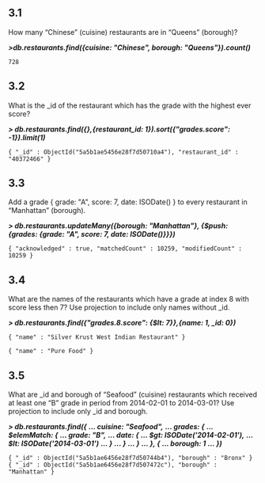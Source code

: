 ## 3.1 ##
How many “Chinese” (cuisine) restaurants are in “Queens” (borough)?

***>db.restaurants.find({cuisine: "Chinese", borough: "Queens"}).count()***

```728```

## 3.2 ##
What is the _id of the restaurant which has the grade with the highest ever score?

***> db.restaurants.find({},{restaurant_id: 1}).sort({"grades.score": -1}).limit(1)***

```{ "_id" : ObjectId("5a5b1ae5456e28f7d50710a4"), "restaurant_id" : "40372466" }```

## 3.3 ##
Add a grade { grade: "A", score: 7, date: ISODate() } to every restaurant in “Manhattan” (borough).

***> db.restaurants.updateMany({borough: "Manhattan"}, {$push: {grades: {grade: "A", score: 7, date: ISODate()}}})***

```{ "acknowledged" : true, "matchedCount" : 10259, "modifiedCount" : 10259 }```

## 3.4 ##
What are the names of the restaurants which have a grade at index 8 with score less then 7? Use projection to include only names 
without _id.

***> db.restaurants.find({"grades.8.score": {$lt: 7}},{name: 1, _id: 0})***

```{ "name" : "Silver Krust West Indian Restaurant" }```

```{ "name" : "Pure Food" }```

## 3.5 ##
What are _id and borough of “Seafood” (cuisine) restaurants which received at least one “B” grade in period from 2014-02-01 to 
2014-03-01? Use projection to include only _id and borough.

***> db.restaurants.find({***
***...         cuisine: "Seafood",***
***...         grades: {***
***...             $elemMatch: {***
***...                 grade: "B",***
***...                 date: {***
***...                     $gt: ISODate('2014-02-01'),***
***...                     $lt: ISODate('2014-03-01')***
***...                 }***
***...             }***
***...         }***
***...     }, {***
***...         borough: 1***
***...     })***

```{ "_id" : ObjectId("5a5b1ae6456e28f7d50744b4"), "borough" : "Bronx" }```
```{ "_id" : ObjectId("5a5b1ae6456e28f7d507472c"), "borough" : "Manhattan" }```
